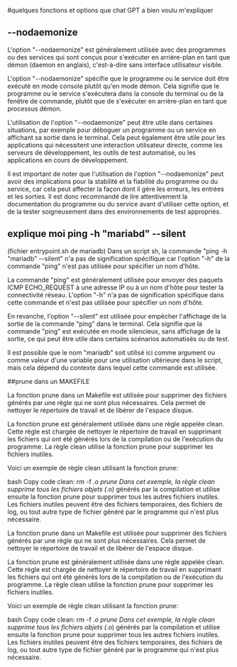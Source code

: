 #quelques fonctions et options que chat GPT a bien voulu m'expliquer

## --nodaemonize
L'option "--nodaemonize" est généralement utilisée avec des programmes ou des services qui sont conçus pour s'exécuter en arrière-plan en tant que démon (daemon en anglais), c'est-à-dire sans interface utilisateur visible.

L'option "--nodaemonize" spécifie que le programme ou le service doit être exécuté en mode console plutôt qu'en mode démon. Cela signifie que le programme ou le service s'exécutera dans la console du terminal ou de la fenêtre de commande, plutôt que de s'exécuter en arrière-plan en tant que processus démon.

L'utilisation de l'option "--nodaemonize" peut être utile dans certaines situations, par exemple pour déboguer un programme ou un service en affichant sa sortie dans le terminal. Cela peut également être utile pour les applications qui nécessitent une interaction utilisateur directe, comme les serveurs de développement, les outils de test automatisé, ou les applications en cours de développement.

Il est important de noter que l'utilisation de l'option "--nodaemonize" peut avoir des implications pour la stabilité et la fiabilité du programme ou du service, car cela peut affecter la façon dont il gère les erreurs, les entrées et les sorties. Il est donc recommandé de lire attentivement la documentation du programme ou du service avant d'utiliser cette option, et de la tester soigneusement dans des environnements de test appropriés.

## explique moi ping -h "mariabd" --silent
(fichier entrypoint.sh de mariadb)
Dans un script sh, la commande "ping -h "mariadb" --silent" n'a pas de signification spécifique car l'option "-h" de la commande "ping" n'est pas utilisée pour spécifier un nom d'hôte.

La commande "ping" est généralement utilisée pour envoyer des paquets ICMP ECHO_REQUEST à une adresse IP ou à un nom d'hôte pour tester la connectivité réseau. L'option "-h" n'a pas de signification spécifique dans cette commande et n'est pas utilisée pour spécifier un nom d'hôte.

En revanche, l'option "--silent" est utilisée pour empêcher l'affichage de la sortie de la commande "ping" dans le terminal. Cela signifie que la commande "ping" est exécutée en mode silencieux, sans affichage de la sortie, ce qui peut être utile dans certains scénarios automatisés ou de test.

Il est possible que le nom "mariadb" soit utilisé ici comme argument ou comme valeur d'une variable pour une utilisation ultérieure dans le script, mais cela dépend du contexte dans lequel cette commande est utilisée.

##prune dans un MAKEFILE

La fonction prune dans un Makefile est utilisée pour supprimer des fichiers générés par une règle qui ne sont plus nécessaires. Cela permet de nettoyer le répertoire de travail et de libérer de l'espace disque.

La fonction prune est généralement utilisée dans une règle appelée clean. Cette règle est chargée de nettoyer le répertoire de travail en supprimant les fichiers qui ont été générés lors de la compilation ou de l'exécution du programme. La règle clean utilise la fonction prune pour supprimer les fichiers inutiles.

Voici un exemple de règle clean utilisant la fonction prune:

bash
Copy code
clean:
    rm -f *.o
    prune
Dans cet exemple, la règle clean supprime tous les fichiers objets (*.o) générés par la compilation et utilise ensuite la fonction prune pour supprimer tous les autres fichiers inutiles. Les fichiers inutiles peuvent être des fichiers temporaires, des fichiers de log, ou tout autre type de fichier généré par le programme qui n'est plus nécessaire.

La fonction prune dans un Makefile est utilisée pour supprimer des fichiers générés par une règle qui ne sont plus nécessaires. Cela permet de nettoyer le répertoire de travail et de libérer de l'espace disque.

La fonction prune est généralement utilisée dans une règle appelée clean. Cette règle est chargée de nettoyer le répertoire de travail en supprimant les fichiers qui ont été générés lors de la compilation ou de l'exécution du programme. La règle clean utilise la fonction prune pour supprimer les fichiers inutiles.

Voici un exemple de règle clean utilisant la fonction prune:

bash
Copy code
clean:
    rm -f *.o
    prune
Dans cet exemple, la règle clean supprime tous les fichiers objets (*.o) générés par la compilation et utilise ensuite la fonction prune pour supprimer tous les autres fichiers inutiles. Les fichiers inutiles peuvent être des fichiers temporaires, des fichiers de log, ou tout autre type de fichier généré par le programme qui n'est plus nécessaire.